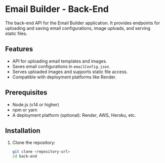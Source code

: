 # Email Builder - Back-End

The back-end API for the Email Builder application. It provides endpoints for uploading and saving email configurations, image uploads, and serving static files.

## Features
- API for uploading email templates and images.
- Saves email configurations in `emailConfig.json`.
- Serves uploaded images and supports static file access.
- Compatible with deployment platforms like Render.

## Prerequisites
- Node.js (v14 or higher)
- npm or yarn
- A deployment platform (optional): Render, AWS, Heroku, etc.

## Installation

1. Clone the repository:
   ```bash
   git clone <repository-url>
   cd back-end
